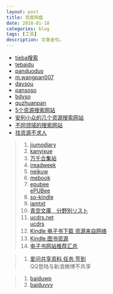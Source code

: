 ```yaml
---
layout: post
title: 百度网盘
date: 2018-01-18
categories: blog
tags: [工具]
description: 文章金句。
---
```



- [tieba搜索](https://tieba.baidu.com/mo/q/searchpage?page=index)
- [tebaidu](http://www.tebaidu.com/)
- [panduoduo](http://www.panduoduo.net/)
- [m.wangpan007](https://m.wangpan007.com/share/)
- [daysou](http://www.daysou.com/)
- [pansoso](http://www.pansoso.com/)
- [bdyso](http://www.bdyso.com/)
- [quzhuanpan](http://www.quzhuanpan.com/)
- [5个资源搜索网站](http://www.lukou.com/userfeed/16696454)
- [安利小众的几个资源搜索网站](http://www.lukou.com/userfeed/16354981)
- [不同领域的搜索网站](http://www.lukou.com/userfeed/16426124)
- [找资源不求人](http://www.lukou.com/userfeed/11910803)


<p>
  
  </p>
  
>1. [jiumodiary](https://www.jiumodiary.com/)
>1. [kanyixue](http://www.kanyixue.com/)
>1. [万千合集站](http://www.hejizhan.com/html/search)
>1. [ireadweek](http://www.ireadweek.com/)
>1. [neikuw](http://neikuw.com/)
>1. [mebook](http://mebook.cc/)
>1. [epubee](http://cn.epubee.com/)<br>
[ePUBee](http://cn.epubee.com/files.aspx)
>1. [so-kindle](https://www.so-kindle.com/)
>1. [iamtxt](http://www.iamtxt.com/)
>1. [青空文庫　分野別リスト](http://yozora.main.jp/3/ndc38.html)
>1. [ucdrs.net](http://www.ucdrs.net/admin/union/index.do) <br>
[ucdrs](http://www.ucdrs.superlib.net/login/login.action)
>1. [Kindle 电子书下载 资源来自网络](http://www.lukou.com/userfeed/17036278) <br>
>1. [Kindle 图书资源](https://bookfere.com/ebook) <br>
>1. [电子书网站推荐汇总](https://www.monopo.cn/archives/1674) <br>


<p>
  
  </p>
  
>1. [爱问共享资料 任务 签到](http://ishare.iask.sina.com.cn/ucenter/sign?u=5a62b2afe4b0a459f83fa559) <br> 
QQ登陆与新浪微博不共享


<p>
  
  </p>
  
>1. [baiduwp](https://www.baiduwp.com/) <br> 
>1. [baiduvvv](http://wenku.baiduvvv.com/d/) <br> 
